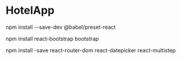 # HotelApp

npm install --save-dev @babel/preset-react 

npm install react-bootstrap bootstrap

npm install -save  react-router-dom react-datepicker react-multistep
 
